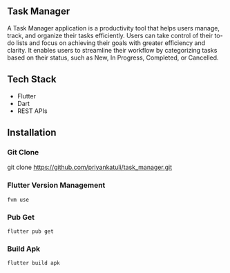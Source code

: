 ## Task Manager

A Task Manager application is a productivity tool that helps users manage, track, and organize their tasks efficiently. Users can take control of their to-do lists and focus on achieving their goals with greater efficiency and clarity. It enables users to streamline their workflow by categorizing tasks based on their status, such as New, In Progress, Completed, or Cancelled.

## Tech Stack
- Flutter
- Dart
- REST APIs

## Installation

### Git Clone
git clone https://github.com/priyankatuli/task_manager.git

### Flutter Version Management
    fvm use

### Pub Get
    flutter pub get

### Build Apk
    flutter build apk


